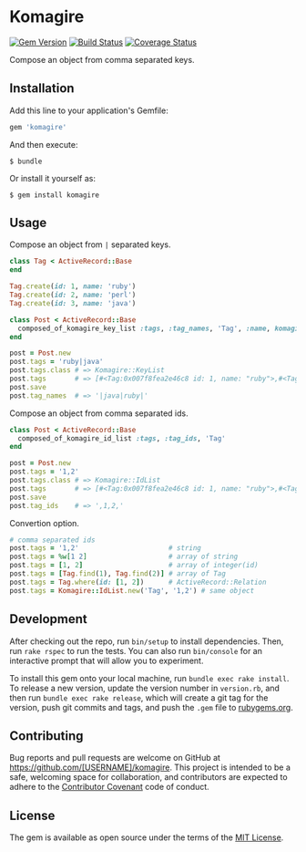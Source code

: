 # Komagire

[![Gem Version](https://badge.fury.io/rb/komagire.svg)](http://badge.fury.io/rb/komagire)
[![Build Status](https://travis-ci.org/troter/komagire.svg?branch=master)](https://travis-ci.org/troter/komagire)
[![Coverage Status](https://coveralls.io/repos/troter/komagire/badge.svg)](https://coveralls.io/r/troter/komagire)

Compose an object from comma separated keys.

## Installation

Add this line to your application's Gemfile:

```ruby
gem 'komagire'
```

And then execute:

    $ bundle

Or install it yourself as:

    $ gem install komagire

## Usage

Compose an object from `|` separated keys.

```ruby
class Tag < ActiveRecord::Base
end

Tag.create(id: 1, name: 'ruby')
Tag.create(id: 2, name: 'perl')
Tag.create(id: 3, name: 'java')

class Post < ActiveRecord::Base
  composed_of_komagire_key_list :tags, :tag_names, 'Tag', :name, komagire: {delimiter: '|'}
end

post = Post.new
post.tags = 'ruby|java'
post.tags.class # => Komagire::KeyList
post.tags       # => [#<Tag:0x007f8fea2e46c8 id: 1, name: "ruby">,#<Tag:0x007f8fea2e44c0 id: 3, name: "java">]
post.save
post.tag_names  # => '|java|ruby|'
```

Compose an object from comma separated ids.

```ruby
class Post < ActiveRecord::Base
  composed_of_komagire_id_list :tags, :tag_ids, 'Tag'
end

post = Post.new
post.tags = '1,2'
post.tags.class # => Komagire::IdList
post.tags       # => [#<Tag:0x007f8fea2e46c8 id: 1, name: "ruby">,#<Tag:0x007f8fea2e44c0 id: 3, name: "java">]
post.save
post.tag_ids    # => ',1,2,'
```

Convertion option.

```ruby
# comma separated ids
post.tags = '1,2'                      # string
post.tags = %w[1 2]                    # array of string
post.tags = [1, 2]                     # array of integer(id)
post.tags = [Tag.find(1), Tag.find(2)] # array of Tag
post.tags = Tag.where(id: [1, 2])      # ActiveRecord::Relation
post.tags = Komagire::IdList.new('Tag', '1,2') # same object
```

## Development

After checking out the repo, run `bin/setup` to install dependencies. Then, run `rake rspec` to run the tests. You can also run `bin/console` for an interactive prompt that will allow you to experiment.

To install this gem onto your local machine, run `bundle exec rake install`. To release a new version, update the version number in `version.rb`, and then run `bundle exec rake release`, which will create a git tag for the version, push git commits and tags, and push the `.gem` file to [rubygems.org](https://rubygems.org).

## Contributing

Bug reports and pull requests are welcome on GitHub at https://github.com/[USERNAME]/komagire. This project is intended to be a safe, welcoming space for collaboration, and contributors are expected to adhere to the [Contributor Covenant](contributor-covenant.org) code of conduct.


## License

The gem is available as open source under the terms of the [MIT License](http://opensource.org/licenses/MIT).

